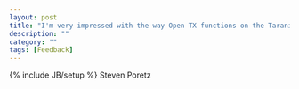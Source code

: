 ```yaml
---
layout: post
title: "I'm very impressed with the way Open TX functions on the Taranis. I hope this small donation is a worthwhile amount for \"the cause\". Best wishes"
description: ""
category: ""
tags: [Feedback]
---
```

{% include JB/setup %}
Steven Poretz
